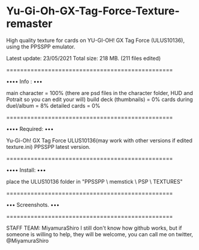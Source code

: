 # Yu-Gi-Oh-GX-Tag-Force-Texture-remaster

High quality texture for cards on YU-GI-OH! GX Tag Force (ULUS10136), using the PPSSPP emulator.

Latest update: 23/05/2021 Total size: 218 MB. (211 files edited)

================================================

•••• Info : •••

main character = 100% (there are psd files in the character folder, HUD and Potrait so you can edit your will) 
build deck (thumbnails) = 0% 
cards during duel/album = 8% 
detailed cards = 0%

================================================

•••• Required: •••

Yu-Gi-Oh! GX Tag Force ULUS10136(may work with other versions if edited texture.ini) 
PPSSPP latest version.

================================================

•••• Install: •••

place the ULUS10136 folder in "PPSSPP \ memstick \ PSP \ TEXTURES"

================================================

••• Screenshots. •••

================================================

STAFF TEAM: MiyamuraShiro 
I still don't know how github works, but if someone is willing to help, they will be welcome, you can call me on twitter, @MiyamuraShiro
